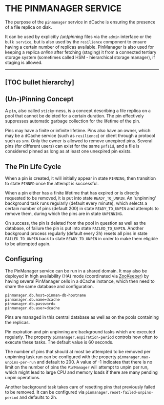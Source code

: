 THE PINMANAGER SERVICE
==================================

The purpose of the `pinmanager` service in dCache is ensuring the presence of a file replica on disk.

It can be used by explicitly _(un)pinning_ files via the `admin` interface or the `bulk service`, but is also used by the `resilience` component to ensure having a certain number of replicas available. PinManager is also used for keeping a replica _online_ after fetching (staging) it from a connected tertiary storage system (sometimes called HSM - hierarchical storage manager), if staging is allowed.

-----
[TOC bullet hierarchy]
-----

## (Un-)Pinning Concept

A `pin`, also called `sticky`-ness, is a concept describing a file replica on a pool that cannot be deleted for a certain duration. The pin effectively suppresses automatic garbage collection for the lifetime of the pin.

Pins may have a finite or infinite lifetime. Pins also have an owner, which may be a dCache service (such as `resilience`) or client through a protocol such as `srm`. Only the owner is allowed to remove unexpired pins.
Several pins (for different users) can exist for the same `pnfsid`, and a file is considered pinned as long as at least one unexpired pin exists.

## The Pin Life Cycle

When a pin is created, it will initially appear in state `PINNING`, then transition to state `PINNED` once the attempt is successful.

When a pin either has a finite lifetime that has expired or is directly requested to be removed, it is put into state `READY_TO_UNPIN`. An 'unpinning' background task runs regularly (default every minute), which selects a certain number of pins (default 200) in state `READY_TO_UNPIN` and attempts to remove them, during which the pins are in state `UNPINNING`.

On success, the pin is deleted from the pool in question as well as the database, of failure the pin is put into state `FAILED_TO_UNPIN`. Another background process regularly (default every 2h) resets all pins in state `FAILED_TO_UNPIN` back to state `READY_TO_UNPIN` in order to make them eligible to be attempted again.


## Configuring

The PinManager service can be run in a shared domain. It may also be deployed in high availability (HA) mode (coordinated via [ZooKeeper](config-zookeeper.md)) by having several PinManager cells in a dCache instance, which then need to share the same database and configuration.

```
pinmanager.db.host=pinman-db-hostname
pinmanager.db.name=dcache
pinmanager.db.password=
pinmanager.db.user=dcache
```

Pins are managed in this central database as well as on the pools containing the replicas.

Pin expiration and pin unpinning are background tasks which are executed regularly. The property `pinmanager.expiration-period` controls how often to execute these tasks. The default value is 60 seconds.

The number of pins that should at most be attempted to be removed per unpinning task run can be configured with the property `pinmanager.max-unpins-per-run` and default to 200. A value of -1 indicates that there is no limit on the number of pins the `PinManager` will attempt to unpin per run, which might lead to large CPU and memory loads if there are many pending unpin operations.

Another background task takes care of resetting pins that previously failed to be removed. It can be configured via `pinmanager.reset-failed-unpins-period` and defaults to 2h.
